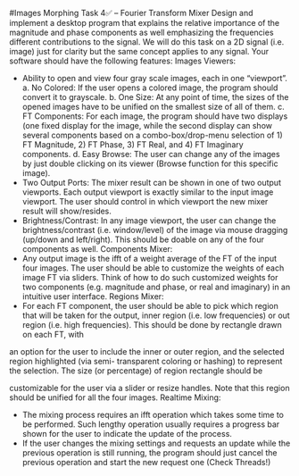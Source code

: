 #Images Morphing
Task 4✅ – Fourier Transform Mixer
Design and implement a desktop program that explains the relative importance of the magnitude and phase
components as well emphasizing the frequencies different contributions to the signal. We will do this task on a 2D signal
(i.e. image) just for clarity but the same concept applies to any signal. Your software should have the following features:
Images Viewers:
- Ability to open and view four gray scale images, each in one “viewport”.
a. No Colored: If the user opens a colored image, the program should convert it to grayscale.
b. One Size: At any point of time, the sizes of the opened images have to be unified on the smallest size of all of
them.
c. FT Components: For each image, the program should have two displays (one fixed display for the image, while
the second display can show several components based on a combo-box/drop-menu selection of 1) FT
Magnitude, 2) FT Phase, 3) FT Real, and 4) FT Imaginary components.
d. Easy Browse: The user can change any of the images by just double clicking on its viewer (Browse function for
this specific image).
- Two Output Ports: The mixer result can be shown in one of two output viewports. Each output viewport is exactly
similar to the input image viewport. The user should control in which viewport the new mixer result will
show/resides.
- Brightness/Contrast: In any image viewport, the user can change the brightness/contrast (i.e. window/level) of the
image via mouse dragging (up/down and left/right). This should be doable on any of the four components as well.
Components Mixer:
- Any output image is the ifft of a weight average of the FT of the input four images. The user should be able to
customize the weights of each image FT via sliders. Think of how to do such customized weights for two
components (e.g. magnitude and phase, or real and imaginary) in an intuitive user interface.
Regions Mixer:
- For each FT component, the user should be able to pick which region that will be taken for the output, inner region
(i.e. low frequencies) or out region (i.e. high frequencies). This should be done by rectangle drawn on each FT, with

an option for the user to include the inner or outer region, and the selected region highlighted (via semi-
transparent coloring or hashing) to represent the selection. The size (or percentage) of region rectangle should be

customizable for the user via a slider or resize handles. Note that this region should be unified for all the four
images.
Realtime Mixing:
- The mixing process requires an ifft operation which takes some time to be performed. Such lengthy operation
usually requires a progress bar shown for the user to indicate the update of the process.
- If the user changes the mixing settings and requests an update while the previous operation is still running, the
program should just cancel the previous operation and start the new request one (Check Threads!)
